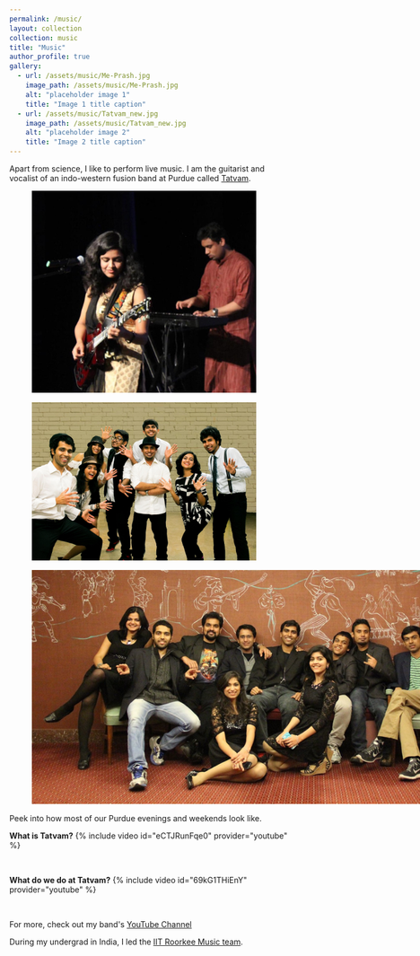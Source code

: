 ```yaml
---
permalink: /music/
layout: collection
collection: music
title: "Music"
author_profile: true
gallery:
  - url: /assets/music/Me-Prash.jpg
    image_path: /assets/music/Me-Prash.jpg
    alt: "placeholder image 1"
    title: "Image 1 title caption"
  - url: /assets/music/Tatvam_new.jpg
    image_path: /assets/music/Tatvam_new.jpg
    alt: "placeholder image 2"
    title: "Image 2 title caption"
---
```


<!--
<figure style="width: 400px" class="align-right">
  <img src="/assets/music/Me-Prash.jpg" alt="">
</figure>
-->

Apart from science, I like to perform live music. I am the guitarist and vocalist of an indo-western fusion band at Purdue called [Tatvam](https://www.facebook.com/TatvamPurdue/).

<!--{% include gallery class="full" caption="Bandmates and me" %}-->

<figure style="width: 400px" class="align-left">
  <img src="/assets/music/Me-Prash.jpg" alt="">
</figure>

<figure style="width: 400px" class="align-right">
  <img src="/assets/music/Tatvam_new.jpg" alt="">
</figure>

<figure style="width: 900px" class="align-center">
  <img src="/assets/music/Tatvam_old.jpg" alt="">
</figure>

Peek into how most of our Purdue evenings and weekends look like.

**What is Tatvam?**
{% include video id="eCTJRunFqe0" provider="youtube" %}

<br/>

**What do we do at Tatvam?**
{% include video id="69kG1THiEnY" provider="youtube" %}

<br/>

For more, check out my band's [YouTube Channel](https://www.youtube.com/channel/UCBlDeRAwAAP_SeVPqmVi_HQ)

During my undergrad in India, I led the [IIT Roorkee Music team](https://www.youtube.com/channel/UCUAm7WhqNFUytNPs6VaUK-Q).
